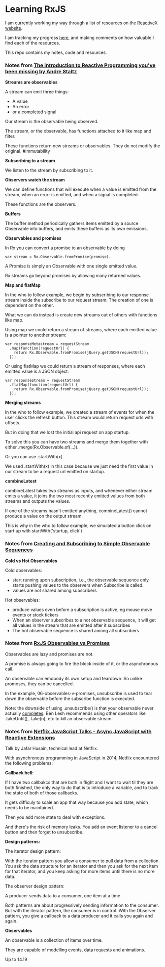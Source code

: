 # Learning RxJS

I am currently working my way through a list of resources on the [ReactiveX website][2].

I am tracking my progress [here][3], and making comments on how valuable I find each of the resources.

This repo contains my notes, code and resources.

### Notes from [The introduction to Reactive Programming you've been missing by Andre Staltz][1]

**Streams are observables**

A stream can emit three things:
- A value
- An error
- or a completed signal

Our stream is the observable being observed.

The stream, or the observable, has functions attached to it like map and filter.

These functions return new streams or observables. They do not modify the original. #immutability

**Subscribing to a stream**

We listen to the stream by subscribing to it.

**Observers watch the stream**

We can define functions that will execute when a value is emitted from the stream, when an erorr is emitted, and when a signal is completed.

These functions are the observers.

**Buffers**

The buffer method periodically gathers items emitted by a source Observable into buffers, and emits these buffers as its own emissions.

**Observables and promises**

In Rx you can convert a promise to an observable by doing

```var stream = Rx.Observable.fromPromise(promise).```

A Promise is simply an Observable with one single emitted value.

Rx streams go beyond promises by allowing many returned values.

**Map and flatMap**

In the who to follow example, we begin by subscribing to our response stream inside the subscribe to our request stream. The creation of one is dependent on the other.

What we can do instead is create new streams out of others with functions like map.

Using map we could return a stream of streams, where each emitted value is a pointer to another stream:

```
var responseMetastream = requestStream
  .map(function(requestUrl) {
    return Rx.Observable.fromPromise(jQuery.getJSON(requestUrl));
  });
```

Or using flatMap we could return a stream of responses, where each emitted value is a JSON object:

```
var responseStream = requestStream
  .flatMap(function(requestUrl) {
    return Rx.Observable.fromPromise(jQuery.getJSON(requestUrl));
  });
```

**Merging streams**

In the who to follow example, we created a stream of events for when the user clicks the refresh button. This stream would return request urls with offsets.

But in doing that we lost the initial api request on app startup.

To solve this you can have two streams and merge them together with either .merge(Rx.Observable.of(...)).

Or you can use .startWith(x).

We used .startWith(x) in this case because we just need the first value in our stream to be a request url emitted on startup.

**combineLatest**

combineLatest takes two streams as inputs, and whenever either stream emits a value, it joins the two most recently emitted values from both streams and outputs the values.

If one of the streams hasn't emitted anything, combineLatest() cannot produce a value on the output stream.

This is why in the who to follow example, we simulated a button click on start up with startWith('startup, click')

### Notes from [Creating and Subscribing to Simple Observable Sequences][4]

**Cold vs Hot Observables**

Cold observables:

- start running upon subscription, i.e., the observable sequence only starts pushing values to the observers when Subscribe is called.
- values are not shared among subscribers

Hot observables:

- produce values even before a subscription is active, eg mouse move events or stock tickers
- When an observer subscribes to a hot observable sequence, it will get all values in the stream that are emitted after it subscribes
- The hot observable sequence is shared among all subscribers

### Notes from [RxJS Observables vs Promises][5]

Observables are lazy and promises are not.

A promise is always going to fire the block inside of it, or the asynchronous call.

An observable can emobody its own setup and teardown. So unlike promoses, they can be cancelled.

In the example, 06-observables-v-promises, unsubscribe is used to tear down the observable before the subscribe function is executed.

Note: the downside of using .unsubscribe() is that your observable never actually [completes][6]. Ben Lesh recommends using other operators like .takeUntil(), .take(n), etc to kill an observable stream.

### Notes from [Netflix JavaScript Talks - Async JavaScript with Reactive Extensions][7]

Talk by Jafar Husain, technical lead at Netflix.

With asynchronous programming in JavaScript in 2014, Netflix encountered the following problems:

**Callback hell:**

If I have two callbakcs that are both in flight and I want to wait til they are both finished, the only way to do that is to introduce a variable, and to track the state of both of those callbacks.

It gets difficuly to scale an app that way because you add state, which needs to be maintained.

Then you add more state to deal with exceptions.

And there's the risk of memory leaks. You add an event listener to a cancel button and then forget to unsubscribe.

**Design patterns:**

The iterator design pattern:

With the iterator pattern you allow a consumer to pull data from a collection. You ask the data structure for an iterator and then you ask for the next item for that iterator, and you keep asking for more items until there is no more data.

The observer design pattern:

A producer sends data to a consumer, one item at a time.

Both patterns are about progressively sending information to the consumer. But with the iterator pattern, the consumer is in control. With the Observer pattern, you give a callback to a data producer and it calls you again and again.

**Observables**

An observable is a collection of items over time.

They are capable of modelling events, data requests and animations.

Up to 14.19

[1]: https://gist.github.com/staltz/868e7e9bc2a7b8c1f754

[2]: http://reactivex.io/tutorials.html

[3]: https://docs.google.com/spreadsheets/d/1l4uFkSI15vMgNfXrdAl-QjQ_bHjAkXAKh0Dxsz5qgoA/edit?usp=sharing

[4]: https://github.com/Reactive-Extensions/RxJS/blob/master/doc/gettingstarted/creating.md#cold-vs-hot-observables

[5]: https://egghead.io/lessons/rxjs-rxjs-observables-vs-promises

[6]: https://medium.com/@benlesh/rxjs-dont-unsubscribe-6753ed4fda87

[7]: https://www.youtube.com/watch?v=XRYN2xt11Ek

